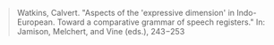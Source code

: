 > Watkins, Calvert. "Aspects of the 'expressive dimension' in Indo-European. Toward a comparative grammar of speech registers." In: Jamison, Melchert, and Vine (eds.), 243−253